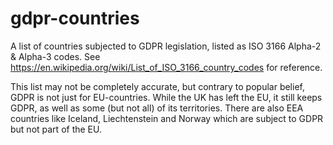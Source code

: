 # gdpr-countries
A list of countries subjected to GDPR legislation, listed as ISO 3166 Alpha-2 & Alpha-3 codes. See https://en.wikipedia.org/wiki/List_of_ISO_3166_country_codes for reference.

This list may not be completely accurate, but contrary to popular belief, GDPR is not just for EU-countries. While the UK has left the EU, it still keeps GDPR, as well as some (but not all) of its territories. There are also EEA countries like Iceland, Liechtenstein and Norway which are subject to GDPR but not part of the EU.
